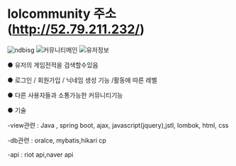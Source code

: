 
# lolcommunity 주소(http://52.79.211.232/)
![ndbisg](https://user-images.githubusercontent.com/66933008/111584726-9620aa00-8801-11eb-93d6-22e05a358199.png)
![커뮤니티메인](https://user-images.githubusercontent.com/66933008/111584742-9a4cc780-8801-11eb-9f62-b6db76388c32.png)
![유저정보](https://user-images.githubusercontent.com/66933008/111584749-9caf2180-8801-11eb-8bb6-5e5894c7c630.png)

● 유저의 게임전적을 검색할수있음 

● 로그인 / 회원가입 / 닉네임 생성 기능 /활동에 따른 레벨 

● 다른 사용자들과 소통가능한 커뮤니티기능

● 기술

-view관련 : Java , spring boot, ajax, javascript(jquery),jstl, lombok, html, css

-db관련 : oralce, mybatis,hikari cp

-api : riot api,naver api
